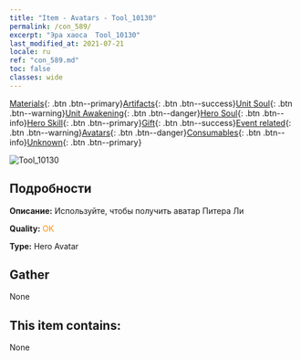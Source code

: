 ```yaml
---
title: "Item - Avatars - Tool_10130"
permalink: /con_589/
excerpt: "Эра хаоса  Tool_10130"
last_modified_at: 2021-07-21
locale: ru
ref: "con_589.md"
toc: false
classes: wide
---
```

 [Materials](/ItemsRU/){: .btn .btn--primary}[Artifacts](/ItemsRU/Artifacts/){: .btn .btn--success}[Unit Soul](/ItemsRU/UnitSoul/){: .btn .btn--warning}[Unit Awakening](/ItemsRU/UnitAwakening/){: .btn .btn--danger}[Hero Soul](/ItemsRU/HeroSoul/){: .btn .btn--info}[Hero Skill](/ItemsRU/HeroSkill/){: .btn .btn--primary}[Gift](/ItemsRU/Gift/){: .btn .btn--success}[Event related](/ItemsRU/Events/){: .btn .btn--warning}[Avatars](/ItemsRU/Avatars/){: .btn .btn--danger}[Consumables](/ItemsRU/Consumables/){: .btn .btn--info}[Unknown](/ItemsRU/Unknown/){: .btn .btn--primary}

 ![Tool_10130](/images/h/h_PeterLee.jpg)

## Подробности
 **Описание:** Используйте, чтобы получить аватар Питера Ли

 **Quality:** <span style="color: #FF8C00">OK</span>

 **Type:** Hero Avatar

## Gather

  None

## This item contains:

  None

